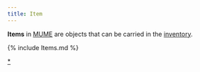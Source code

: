 ```yaml
---
title: Item
---
```


**Items** in [MUME](MUME "wikilink") are objects that can be carried in
the [inventory](inventory "wikilink").

{% include Items.md %}

[\*](Category:_Items "wikilink")